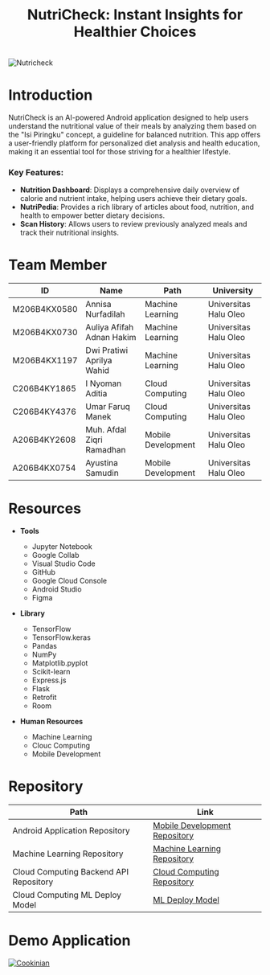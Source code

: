 <h1 align="center"> NutriCheck: Instant Insights for Healthier Choices </h1> <br>
<a>
    <img alt="Nutricheck" title="Nutricheck" src="https://github.com/NutriCheck-apk/documentasi/blob/main/NutriCheck.png">
  </a>

# Introduction

NutriCheck is an AI-powered Android application designed to help users understand the nutritional value of their meals by analyzing them based on the "Isi Piringku" concept, a guideline for balanced nutrition. This app offers a user-friendly platform for personalized diet analysis and health education, making it an essential tool for those striving for a healthier lifestyle.

### Key Features:
- **Nutrition Dashboard**: Displays a comprehensive daily overview of calorie and nutrient intake, helping users achieve their dietary goals.
- **NutriPedia**: Provides a rich library of articles about food, nutrition, and health to empower better dietary decisions.
- **Scan History**: Allows users to review previously analyzed meals and track their nutritional insights.

# Team Member

| ID            | Name                                      | Path              | University             |
|---------------|-------------------------------------------|-------------------|------------------------|
| M206B4KX0580  | Annisa Nurfadilah                         | Machine Learning  | Universitas Halu Oleo  |
| M206B4KX0730  | Auliya Afifah Adnan Hakim                 | Machine Learning  | Universitas Halu Oleo  |
| M206B4KX1197  | Dwi Pratiwi Aprilya Wahid                | Machine Learning  | Universitas Halu Oleo  |
| C206B4KY1865  | I Nyoman Aditia                           | Cloud Computing   | Universitas Halu Oleo  |
| C206B4KY4376  | Umar Faruq Manek                          | Cloud Computing   | Universitas Halu Oleo  |
| A206B4KY2608  | Muh. Afdal Ziqri Ramadhan                | Mobile Development| Universitas Halu Oleo  |
| A206B4KX0754  | Ayustina Samudin                          | Mobile Development| Universitas Halu Oleo  |

# Resources

- **Tools**
  - Jupyter Notebook
  - Google Collab
  - Visual Studio Code
  - GitHub
  - Google Cloud Console
  - Android Studio
  - Figma

- **Library**
  - TensorFlow
  - TensorFlow.keras
  - Pandas
  - NumPy
  - Matplotlib.pyplot
  - Scikit-learn
  - Express.js
  - Flask
  - Retrofit
  - Room

- **Human Resources**
  - Machine Learning 
  - Clouc Computing
  - Mobile Development

# Repository

| Path                                   | Link                                                                                         |
|----------------------------------------|---------------------------------------------------------------------------------------------|
| Android Application Repository         | [Mobile Development Repository](https://github.com/Afdalgan/NutriCheck-MD-Repo)            |
| Machine Learning Repository            | [Machine Learning Repository](https://github.com/dwipratiwiaprilya/ML_NutriCheck)          |
| Cloud Computing Backend API Repository | [Cloud Computing Repository](https://github.com/manzadhit/product-capstone-api)            |
| Cloud Computing ML Deploy Model        | [ML Deploy Model](https://github.com/BochanUFM18/model-ml-capstone-project)                |  


# Demo Application

[![Cookinian](https://img.shields.io/badge/NutriCheck-Download%20APK-black.svg?style=for-the-badge&logo=android&logoColor=green)](https://drive.google.com/drive/folders/10ZRpjiFj_0joLLUYSqo5UeWYknnDnQ0A)

